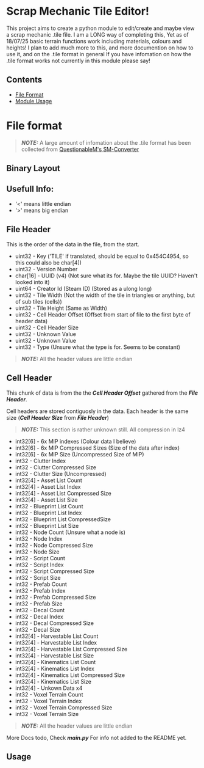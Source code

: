 # Scrap Mechanic Tile Editor!

This project aims to create a python module to edit/create and maybe view a scrap mechanic .tile file.
I am a LONG way of completing this, Yet as of 18/07/25 basic terrain functions work including materials, colours and heights!
I plan to add much more to this, and more documention on how to use it, and on the .tile format in general
If you have infomation on how the .tile format works not currently in this module please say!

## Contents
- [File Format](#file-format)
- [Module Usage](#usage)


# File format
> **_NOTE:_** A large amount of infomation about the .tile format has been collected from [QuestionableM's SM-Converter](https://github.com/QuestionableM/SM-Converter/)

## Binary Layout

## Usefull Info:
- '<' means little endian
- '>' means big endian


## File Header
This is the order of the data in the file, from the start.

- uint32    - Key ('TILE' if translated, should be equal to 0x454C4954, so this could also be char[4])
- uint32    - Version Number
- char[16]  - UUID (v4) (Not sure what its for. Maybe the tile UUID? Haven't looked into it)
- uint64    - Creator Id (Steam ID) (Stored as a ulong long)
- uint32    - Tile Width (Not the width of the tile in triangles or anything, but of sub tiles (cells))
- uint32    - Tile Height (Same as Width)
- uint32    - Cell Header Offset (Offset from start of file to the first byte of header data)
- uint32    - Cell Header Size
- uint32    - Unknown Value
- uint32    - Unknown Value
- uint32    - Type (Unsure what the type is for. Seems to be constant)

> **_NOTE:_** All the header values are little endian


## Cell Header
This chunk of data is from the the **_Cell Header Offset_** gathered from the **_File Header_**.

Cell headers are stored contiguosly in the data. Each header is the same size (**_Cell Header Size_** from **_File Header_**)

> **_NOTE:_** This section is rather unknown still. All compression in lz4

- int32[6]   - 6x MIP indexes (Colour data I believe)
- int32[6]   - 6x MIP Compressed Sizes (Size of the data after index)
- int32[6]   - 6x MIP Size (Uncompressed Size of MIP)
- int32      - Clutter Index
- int32      - Clutter Compressed Size
- int32      - Clutter Size (Uncompressed)
- int32[4]   - Asset List Count
- int32[4]   - Asset List Index
- int32[4]   - Asset List Compressed Size
- int32[4]   - Asset List Size
- int32      - Blueprint List Count
- int32      - Blueprint List Index
- int32      - Blueprint List CompressedSize
- int32      - Blueprint List Size
- int32      - Node Count (Unsure what a node is)
- int32      - Node Index
- int32      - Node Compressed Size
- int32      - Node Size
- int32      - Script Count
- int32      - Script Index
- int32      - Script Compressed Size
- int32      - Script Size
- int32      - Prefab Count
- int32      - Prefab Index
- int32      - Prefab Compressed Size
- int32      - Prefab Size
- int32      - Decal Count
- int32      - Decal Index
- int32      - Decal Compressed Size
- int32      - Decal Size
- int32[4]   - Harvestable List Count
- int32[4]   - Harvestable List Index
- int32[4]   - Harvestable List Compressed Size
- int32[4]   - Harvestable List Size
- int32[4]   - Kinematics List Count
- int32[4]   - Kinematics List Index
- int32[4]   - Kinematics List Compressed Size
- int32[4]   - Kinematics List Size
- int32[4]   - Unkown Data x4
- int32   - Voxel Terrain Count
- int32   - Voxel Terrain Index
- int32   - Voxel Terrain Compressed Size
- int32   - Voxel Terrain Size

> **_NOTE:_** All the header values are little endian

More Docs todo, Check **_main.py_** For info not added to the README yet.


## Usage


